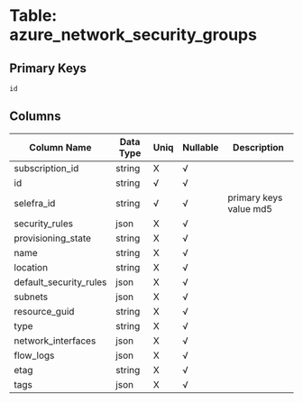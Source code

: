 # Table: azure_network_security_groups

## Primary Keys 

```
id
```


## Columns 

|  Column Name   |  Data Type  | Uniq | Nullable | Description | 
|  ----  | ----  | ----  | ----  | ---- | 
| subscription_id | string | X | √ |  | 
| id | string | √ | √ |  | 
| selefra_id | string | √ | √ | primary keys value md5 | 
| security_rules | json | X | √ |  | 
| provisioning_state | string | X | √ |  | 
| name | string | X | √ |  | 
| location | string | X | √ |  | 
| default_security_rules | json | X | √ |  | 
| subnets | json | X | √ |  | 
| resource_guid | string | X | √ |  | 
| type | string | X | √ |  | 
| network_interfaces | json | X | √ |  | 
| flow_logs | json | X | √ |  | 
| etag | string | X | √ |  | 
| tags | json | X | √ |  | 


